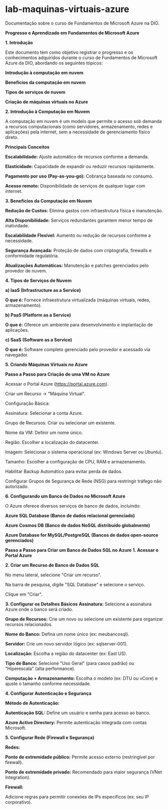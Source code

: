 # lab-maquinas-virtuais-azure
Documentação sobre o curso de Fundamentos de Microsoft Azure na DIO.

**Progresso e Aprendizado em Fundamentos de Microsoft Azure**

**1. Introdução**

Este documento tem como objetivo registrar o progresso e os conhecimentos adquiridos durante o curso de Fundamentos de Microsoft Azure da DIO, abordando os seguintes tópicos:

**Introdução à computação em nuvem**

**Benefícios da computação em nuvem**

**Tipos de serviços de nuvem**

**Criação de máquinas virtuais no Azure**


**2. Introdução à Computação em Nuvem**

A computação em nuvem é um modelo que permite o acesso sob demanda a recursos computacionais (como servidores, armazenamento, redes e aplicações) pela internet, sem a necessidade de gerenciamento físico direto.

**Principais Conceitos**

**Escalabilidade:** Ajuste automático de recursos conforme a demanda.

**Elasticidade:** Capacidade de expandir ou reduzir recursos rapidamente.

**Pagamento por uso (Pay-as-you-go):** Cobrança baseada no consumo.

**Acesso remoto:** Disponibilidade de serviços de qualquer lugar com internet.

**3. Benefícios da Computação em Nuvem**

**Redução de Custos:**	Elimina gastos com infraestrutura física e manutenção.

**Alta Disponibilidade:**	Serviços redundantes garantem menor tempo de inatividade.

**Escalabilidade Flexível:**	Aumento ou redução de recursos conforme a necessidade.

**Segurança Avançada:**	Proteção de dados com criptografia, firewalls e conformidade regulatória.

**Atualizações Automáticas:**	Manutenção e patches gerenciados pelo provedor de nuvem.


**4. Tipos de Serviços de Nuvem**

**a) IaaS (Infrastructure as a Service)**

**O que é:** Fornece infraestrutura virtualizada (máquinas virtuais, redes, armazenamento).


**b) PaaS (Platform as a Service)**

**O que é:** Oferece um ambiente para desenvolvimento e implantação de aplicações.


**c) SaaS (Software as a Service)**

**O que é:** Software completo gerenciado pelo provedor e acessado via navegador.


**5. Criando Máquinas Virtuais no Azure**

**Passo a Passo para Criação de uma VM no Azure**

Acessar o Portal Azure (https://portal.azure.com).

Criar um Recurso → "Máquina Virtual".

Configuração Básica:

Assinatura: Selecionar a conta Azure.

Grupo de Recursos: Criar ou selecionar um existente.

Nome da VM: Definir um nome único.

Região: Escolher a localização do datacenter.

Imagem: Selecionar o sistema operacional (ex: Windows Server ou Ubuntu).

Tamanho: Escolher a configuração de CPU, RAM e armazenamento.

Habilitar Backup Automático para evitar perda de dados.

Configurar Grupos de Segurança de Rede (NSG) para restringir tráfego não autorizado.


**6. Configurando um Banco de Dados no Microsoft Azure**

O Azure oferece diversos serviços de banco de dados, incluindo:

**Azure SQL Database (Banco de dados relacional gerenciado)**

**Azure Cosmos DB (Banco de dados NoSQL distribuído globalmente)**

**Azure Database for MySQL/PostgreSQL (Bancos de dados open-source gerenciados)**


**Passo a Passo para Criar um Banco de Dados SQL no Azure**
**1. Acessar o Portal Azure**

**2. Criar um Recurso de Banco de Dados SQL**

No menu lateral, selecione "Criar um recurso".

Na barra de pesquisa, digite "SQL Database" e selecione o serviço.

Clique em "Criar".

**3. Configurar os Detalhes Básicos**
**Assinatura:**	Selecione a assinatura Azure onde o banco será criado.

**Grupo de Recursos:**	Crie um novo ou selecione um existente para organizar recursos relacionados.

**Nome do Banco:**	Defina um nome único (ex: meubancosql).

**Servidor:**	Crie um novo servidor lógico (ex: sqlserver-001).

**Localização:**	Escolha a região do datacenter (ex: East US).

**Tipo de Banco:**	Selecione "Uso Geral" (para casos padrão) ou "Hiperescala" (alta performance).

**Computação + Armazenamento:**	Escolha o modelo (ex: DTU ou vCore) e ajuste o tamanho conforme necessidade.


**4. Configurar Autenticação e Segurança**

**Método de Autenticação:**

**Autenticação SQL:** Define um usuário e senha para acesso ao banco.

**Azure Active Directory:** Permite autenticação integrada com contas Microsoft.


**5. Configurar Rede (Firewall e Segurança)**

**Redes:**

**Ponto de extremidade público:** Permite acesso externo (restringível por firewall).

**Ponto de extremidade privado:** Recomendado para maior segurança (VNet Integration).

**Firewall:**

Adicione regras para permitir conexões de IPs específicos (ex: seu IP corporativo).
